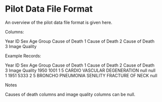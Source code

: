 # Pilot Data File Format

An overview of the pilot data file format is given here.     

Columns:    

Year	ID	Sex	Age Group	Cause of Death 1	Cause of Death 2	Cause of Death 3	Image Quality

Example Records:        

Year	ID	Sex	Age Group	Cause of Death 1				Cause of Death 2	Cause of Death 3	Image Quality
1950	1001	1		5		CARDIO VASCULAR DEGENERATION    null   				 null   				 1
1951    5333    2       5       BRONCHO PNEUMONIA				SENILITY		FRACTURE OF NECK			null

Notes    

Causes of death columns and image quality columns can be null.